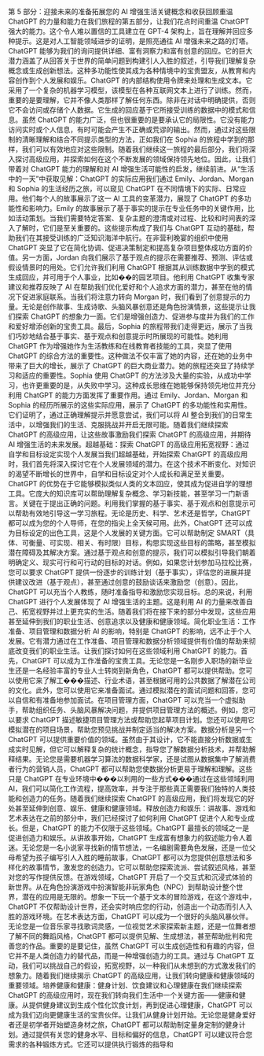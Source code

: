 第 5 部分：迎接未来的准备拓展您的 AI 增强生活关键概念和收获回顾重温 ChatGPT 的力量和能力在我们旅程的第五部分，让我们花点时间重温 ChatGPT 强大的能力。这个令人难以置信的工具建立在 GPT-4 架构上，旨在理解并回应多种提示。这是对人工智能领域进步的证明，是照亮通往 AI 增强未来之路的灯塔。ChatGPT 能够为我们的询问提供详细、富有洞察力和富有创意的回应。它的巨大潜力涵盖了从回答关于世界的简单问题到构建引人入胜的叙述，引导我们理解复杂概念或生成创新想法。这种多功能性使其成为各种情境中的宝贵盟友，从教育和内容创作到个人发展和娱乐。ChatGPT 的内部结构使用令牌来处理和生成文本。它采用了一个复杂的机器学习模型，该模型在各种互联网文本上进行了训练。然而，重要的是要理解，它并不像人类那样了解任何东西。除非在对话中明确提供，否则它不会访问或存储个人数据。它生成的回应基于它所接受训练的数据中的模式和信息。虽然 ChatGPT 的能力广泛，但也很重要的是要承认它的局限性。它没有能力访问实时或个人信息，有时可能会产生不正确或荒谬的输出。然而，通过对这些限制的清晰理解和结合不同提示类型的方法，正如我们在 Sophia 的旅程中学到的那样，我们可以有效地应对这些限制。随着我们继续这一旅程的最后部分，我们将深入探讨高级应用，并探索如何在这个不断发展的领域保持领先地位。因此，让我们带着对 ChatGPT 能力的理解和对 AI 增强生活可能性的启发，继续前进。从“生活中的一天”中获取见解：ChatGPT 的实际应用我们通过 Emily、Jordan、Morgan 和 Sophia 的生活经历之旅，可以窥见 ChatGPT 在不同情境下的实际、日常应用。他们每个人的故事展示了这一 AI 工具的变革潜力，展现了 ChatGPT 的多功能性和影响力。Emily 的故事展示了基于事实的提示在专业任务中的关键作用，比如活动策划。当我们需要特定答案、复杂主题的澄清或对过程、比较和时间表的深入了解时，它们是至关重要的。这些提示构成了我们与 ChatGPT 互动的基础，帮助我们在其接受训练的广泛知识海洋中航行。在非营利晚宴的组织中使用 ChatGPT 突显了它在简化协调、促进决策制定和提高复杂项目整体成功方面的价值。另一方面，Jordan 向我们展示了基于观点的提示在需要推荐、预测、评估或假设情景时的用处。它们允许我们利用 ChatGPT 根据其从训练数据中学到的模式生成回应，并可用于个人事业，比如��的园艺项目。他利用 ChatGPT 收集专家建议和推荐反映了 AI 在帮助我们优化爱好和个人追求方面的潜力，甚至在他的情况下促进家庭联系。当我们将注意力转向 Morgan 时，我们看到了创意提示的力量。无论是创作故事、生成诗歌、头脑风暴创意还是角色扮演情景，这些提示让我们探索 ChatGPT 的想象力一面。它们是增强创造力、促进参与度并为我们的工作和爱好增添创新的宝贵工具。最后，Sophia 的旅程带我们走得更远，展示了当我们巧妙地结合基于事实、基于观点和创意提示时所展现的可能性。她利用 ChatGPT 作为增强她作为生活教练和在线教育者技能的工具，突显了使用 ChatGPT 的综合方法的重要性。这种做法不仅丰富了她的内容，还在她的业务中带来了巨大的增长，展示了 ChatGPT 的巨大商业潜力。她的旅程还突显了持续学习和适应的重要性。Sophia 使用 ChatGPT 的方法涉及大量的实验，从成功中学习，也许更重要的是，从失败中学习。这种成长思维在她能够保持领先地位并充分利用 ChatGPT 的能力方面发挥了重要作用。通过 Emily、Jordan、Morgan 和 Sophia 的经历所展示的这些实际应用，展示了 ChatGPT 的多功能性和实用性。它们证明了，通过正确理解提示并愿意尝试，我们可以将 AI 整合到我们的日常生活中，以增强我们的生活、克服挑战并开启无限可能。随着我们继续探索 ChatGPT 的高级应用，让这些故事激励我们探索 ChatGPT 的高级应用，并期待 AI 增强生活的未来发展。超越基础：探索 ChatGPT 的高级应用拓宽视野：通过自学和目标设定实现个人发展当我们超越基础，开始探索 ChatGPT 的高级应用时，我们首先将深入探讨它在个人发展领域的潜力。在这个技术不断变化、对知识的渴望不断增长的世界中，自学和目标设定对个人成长和满足至关重要。ChatGPT 的优势在于它能够模拟类似人类的文本回应，使其成为促进自学的理想工具。它庞大的知识库可以帮助理解复杂概念、学习新技能，甚至学习一门新语言。关键在于提出正确的问题。利用我们掌握的基于事实、基于观点和创意提示可以帮助有效地引导这一学习旅程。无论是历史、科学、艺术还是哲学，ChatGPT 都可以成为您的个人导师，在您的指尖上全天候可用。此外，ChatGPT 还可以成为目标设定的出色工具，这是个人发展的关键方面。它可以帮助制定 SMART（具体、可衡量、可实现、相关、有时限）目标，构思实现这些目标的策略，甚至模拟潜在障碍及其解决方案。通过基于观点和创意的提示，我们可以模拟引导我们朝着明确定义、现实可行和可行动的目标的对话。例如，如果您计划参加马拉松比赛，您可以要求 ChatGPT 提供一份逐步的训练计划（基于事实），评估您的进展并提供建议改进（基于观点），甚至通过创意的鼓励谈话来激励您（创意）。因此，ChatGPT 可以充当个人教练，随时准备指导和激励您实现目标。总的来说，利用 ChatGPT 进行个人发展体现了 AI 增强生活的主题。这是利用 AI 的力量来改善自己、拓宽视野并过上更充实的生活。随着我们将在接下来的部分中发现，这些应用甚至延伸到我们的职业生活、创意追求以及健康和健康领域。简化职业生活：工作准备、项目管理和数据分析 AI 的影响，特别是 ChatGPT 的影响，远不止于个人发展。它有潜力通过在工作准备、项目管理和数据分析领域提供有价值的帮助来彻底改变我们的职业生活。让我们探讨如何在这些领域利用 ChatGPT 的能力。首先，ChatGPT 可以成为工作准备的宝贵工具。无论您是一名刚步入职场的新毕业生还是一名经验丰富的专业人士转岗到新角色，ChatGPT 都可以提供帮助。您可以使用它来了解工���描述、行业术语，甚至根据可用的公共数据了解潜在公司的文化。此外，您可以使用它来准备面试。通过模拟潜在的面试问题和回答，您可以自信和有准备地参加面试。在项目管理方面，ChatGPT 可以充当一个虚拟助手，帮助组织任务、头脑风暴解决问题，并提供项目管理方法的概述。例如，您可以要求 ChatGPT 描述敏捷项目管理方法或帮助您起草项目计划。您还可以使用它模拟潜在的项目场景，帮助您预见挑战并制定适当的解决方案。数据分析是另一个 ChatGPT 可以提供重要价值的领域。虽然由于其设计，它不能直接分析数据或生成实时见解，但它可以解释复杂的统计概念，指导您了解数据分析技术，并帮助解释结果。无论您是需要机器学习算法的数据科学家，还是试图从数据集中了解消费者行为的营销人员，ChatGPT 都可以帮助您使数据分析更易于理解和理解。这些只是 ChatGPT 在专业环境中���以利用的一些方式���通过在这些领域利用 AI，我们可以简化工作流程，提高效率，并专注于那些真正需要我们独特的人类技能和创造力的任务。随着我们继续探索 ChatGPT 的高级应用，我们将发现它的好处甚至延伸到创意、娱乐、健康和健康领域。释放创造力和娱乐：讲故事、游戏和艺术表达在之前的部分中，我们已经探讨了如何利用 ChatGPT 促进个人和专业成长。但是，ChatGPT 的能力不仅限于这些领域。ChatGPT 最擅长的领域之一是促进创造力和娱乐。从讲故事开始，ChatGPT 生成富有想象力的叙述能力令人着迷。无论您是一名小说家寻找新的情节想法，一名编剧需要角色发展，还是一位父母希望为孩子编写引人入胜的睡前故事，ChatGPT 都可以为您提供创意想法和多样化的故事情节，激发您的创造力。它可以帮助您探索流派、尝试叙述风格，甚至对您的写作提供反馈。在游戏领域，ChatGPT 开启了一个交互式和沉浸式体验的新世界。从在角色扮演游戏中扮演智能非玩家角色（NPC）到帮助设计整个世界，潜在的应用是无限的。想象一下玩一个基于文本的冒险游戏，在这个游戏中，ChatGPT 不仅帮助设计世界，还会实时响应您的行动，创造出一个动态而引人入胜的游戏环境。在艺术表达方面，ChatGPT 可以成为一个很好的头脑风暴伙伴。无论您是一位音乐家寻找歌词灵感，一位视觉艺术家探索新主题，还是一位舞者想了解不同的舞蹈风格，ChatGPT 都可以提供见解、生成想法，甚至帮助批判和完善您的作品。重要的是要记住，虽然 ChatGPT 可以生成创造性和有趣的内容，但它并不是人类创造力的替代品，而是一种增强创造力的工具。通过与 ChatGPT 互动，我们可以挑战自己的假设，拓宽视野，以一种我们从未想到的方式激发我们的想象力。随着我们继续揭示 ChatGPT 的高级应用，让我们转向健康和健康领域的重要领域。培养健康和健康：健身计划、饮食建议和心理健康在我们继续探索 ChatGPT 的高级应用时，现在我们转向我们生活中一个关键方面——健康和健康。从提供健身建议到生成个性化饮食计划，再到促进心理健康，ChatGPT 可以成为我们迈向更健康生活的宝贵伙伴。让我们从健身计划开始。无论您是健身爱好者还是初学者开始塑造身材之旅，ChatGPT 都可以帮助制定量身定制的健身计划。通过提供有关您的健身水平、目标和偏好的信息，ChatGPT 可以建议符合您需求的各种锻炼方式。它还可以提供执行锻炼的指导和
